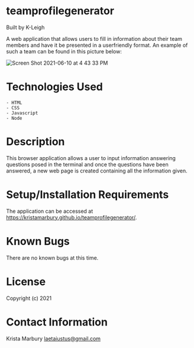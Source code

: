 # teamprofilegenerator

Built by K-Leigh

A web application that allows users to fill in information about their team members and have it be presented in a userfriendly format. An example of such a team can be found in this picture below: 

![Screen Shot 2021-06-10 at 4 43 33 PM](https://user-images.githubusercontent.com/78391731/121601028-01e26f80-ca0b-11eb-8f4d-c877ed5dfdb3.png)



# Technologies Used

    - HTML
    - CSS
    - Javascript
    - Node

# Description

This browser application allows a user to input information answering questions posed in the terminal and once the questions have been answered, a new web page is created containing all the information given. 

# Setup/Installation Requirements

The application can be accessed at https://kristamarbury.github.io/teamprofilegenerator/.

# Known Bugs

There are no known bugs at this time.

# License

Copyright (c) 2021 

# Contact Information

Krista Marbury laetaiustus@gmail.com
